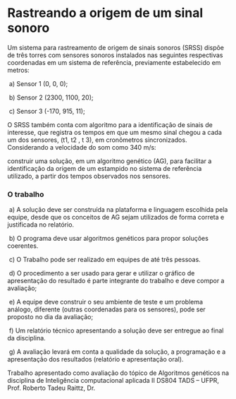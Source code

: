 # Rastreando a origem de um sinal sonoro 

Um sistema para rastreamento de origem de sinais sonoros (SRSS) dispõe de três torres com sensores sonoros instalados nas seguintes respectivas coordenadas em um sistema de referência, previamente estabelecido em metros: 

​	a) Sensor 1 (0, 0, 0);

​	b) Sensor 2 (2300, 1100, 20);

​	c) Sensor 3 (-170, 915, 11); 

O SRSS também conta com algoritmo para a identificação de sinais de interesse, que registra os tempos em que um mesmo sinal chegou a cada um dos sensores, (t1, t2 , t 3), em cronômetros sincronizados. Considerando a velocidade do som como 340 m/s: 

construir uma solução, em um algoritmo genético (AG), para facilitar a identificação da origem de  um  estampido  no  sistema  de  referência  utilizado,  a  partir  dos  tempos  observados  nos sensores. 

### O trabalho 

​	a) A solução deve ser construída na plataforma e linguagem escolhida pela equipe, desde que os conceitos de AG sejam utilizados de forma correta e justificada no relatório. 

​	b) O programa deve usar algoritmos genéticos para propor soluções coerentes. 

​	c) O Trabalho pode ser realizado em equipes de até três pessoas. 

​	d) O procedimento a ser usado para gerar e utilizar o gráfico de apresentação do resultado é parte integrante do trabalho e deve compor a avaliação; 

​	e) A equipe deve construir o seu ambiente de teste e um problema análogo, diferente (outras coordenadas para os sensores), pode ser proposto no dia da avaliação; 

​	f) Um  relatório  técnico  apresentando  a  solução  deve  ser  entregue  ao  final  da disciplina. 

​	g) A  avaliação  levará  em  conta  a  qualidade  da  solução,  a  programação  e  a apresentação dos resultados (relatório e apresentação oral). 



Trabalho apresentado como avaliação do tópico de Algoritmos genéticos na disciplina de Inteligência computacional aplicada II DS804 TADS – UFPR, Prof. Roberto Tadeu Raittz, Dr.
